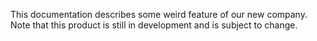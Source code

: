  This documentation describes some weird feature of our new company.
 Note that this product is still in development and is subject to change.